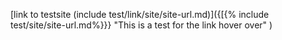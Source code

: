 [link to testsite (include test/link/site/site-url.md)]({[{% include test/site/site-url.md%}}} "This is a test for the link hover over" )
